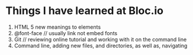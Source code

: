 # Things I have learned at Bloc.io
  1. HTML 5 new meanings to elements
  1. @font-face // usually link not embed fonts
  1. Git // reviewing online tutorial and working with it on the command line
  1. Command line, adding new files, and directories, as well as, navigating